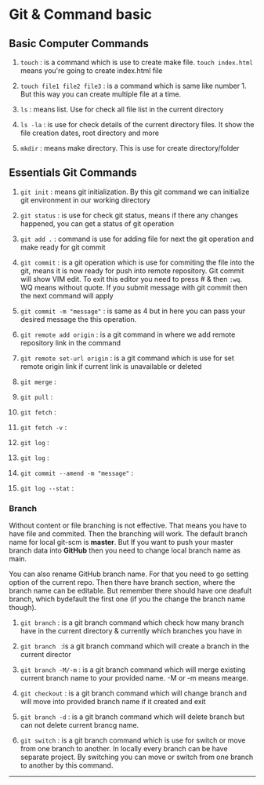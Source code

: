 # Git & Command basic

## Basic Computer Commands
1. <code>touch</code> : is a command which is use to create make file. <code>touch index.html</code> means you're going to create index.html file</p>

2. <code>touch file1 file2 file3</code> : is a command which is same like number 1. But this way you can create multiple file at a time. </p>

3. <code>ls</code> : means list. Use for check all file list in the current directory</p>

4. <code>ls -la</code> : is use for check details of the current directory files. It show the file creation dates, root directory and more</p>

5. <code>mkdir</code> : means make directory. This is use for create directory/folder</p>

## Essentials Git Commands
1. <code>git init</code> : means git initialization. By this git command we can initialize git environment in our working directory</p>

2. <code>git status</code> : is use for check git status, means if there any changes happened, you can get a status of git operation</p>

3. <code>git add .</code> : command is use for adding file for next the git operation and make ready for git commit</p>

4. <code>git commit</code> : is a git operation which is use for commiting the file into the git, means it is now ready for push into remote repository. Git commit will show VIM edit. To exit this editor you need to press # & then `:wq`. WQ means without quote. If you submit message with git commit then the next command will apply</p>

5. <code>git commit -m "message"</code> : is same as 4  but in here you can pass your desired message the this operation.</p>

6. <code>git remote add origin<remote link></code> : is a git command in where we add remote repository link in the command</p>

7. <code>git remote set-url origin<remote link></code> : is a git command which is use for set remote origin link if current link is unavailable or deleted</p>

8. <code>git merge</code> :

9. <code>git pull</code> :

10. <code>git fetch</code> :

11. <code>git fetch -v</code> :

12. <code>git log</code> :

13. <code>git log</code> :

14. <code>git commit --amend -m "message"</code> :

15. <code>git log --stat</code> :


### Branch
<p>Without content or file branching is not effective. That means you have to have file and commited. Then the branching will work. The default branch name for local git-scm is <b>master</b>. But If you want to push your master branch data into <b>GitHub</b> then you need to change local branch name as main.</p> 

<p>You can also rename GitHub branch name. For that you need to go setting option of the current repo. Then there have branch section, where the branch name can be editable. But remember there should have one deafult branch, which bydefault the first one (if you the change the branch name though).</p>

1. <code>git branch</code> : is a git branch command which check how many branch have in the current directory & currently which branches you have in</p>

2. <code>git branch <branch name></code> :is a git branch command which will create a branch in the current director</p>

3. <code>git branch -M/-m<branch name></code> : is a git branch command which will merge existing current branch name to your provided name. -M or -m means mearge.</p>

4. <code>git checkout<branch name></code> : is a git branch command which will change branch and will move into provided branch name if it created and exit</p>

5. <code>git branch -d<branch name></code> : is a git branch command which will delete branch but can not delete current brancg name.</p>

6. <code>git switch<branch name></code> : is a git branch command which is use for switch or move from one branch to another. In locally every branch can be have separate project. By switching you can move or switch from one branch to another by this command.</p>

--------------------
<code></code>
